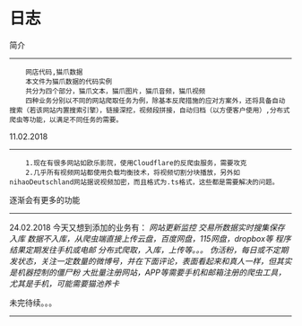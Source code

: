 日志
===========================================================
简介
________
		网店代码,猫爪数据
		本文件为猫爪数据的代码实例
		共分为四个部分，猫爪文本，猫爪图片，猫爪音频，猫爪视频
		四种业务分别以不同的网站爬取任务为例，除基本反爬措施的应对方案外，还将具备自动搜索（若该网站内置搜索引擎），链接深挖，视频段拼接，自动归档（以方便客户使用）,分布式爬虫等功能，以满足不同任务的需要。

11.02.2018
_____
		1.现在有很多网站如欧乐影院，使用Cloudflare的反爬虫服务，需要攻克
		2.几乎所有视频网站都使用负载均衡技术，将视频切割分块播放，另外如nihaoDeutschland网站据说视频加密，而且格式为.ts格式，这些都是需要解决的问题。
逐渐会有更多的功能
___
24.02.2018
今天又想到添加的业务有：
*网站更新监控*
*交易所数据实时搜集保存入库*
*数据不入库，从爬虫端直接上传云盘，百度网盘，115网盘，dropbox等*
*程序结果定期发往手机或电邮*
*分布式爬取，入库，上传等。。。*
*伪活粉，每日或不定期发状态，关注一定数量的微博号，并在下面评论，表面看起来和真人一样，但其实是机器控制的僵尸粉*
*大批量注册网站，APP等需要手机和邮箱注册的爬虫工具，尤其是手机，可能需要猫池养卡*



未完待续。。。
______
